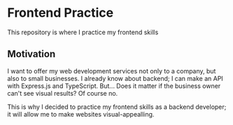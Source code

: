 # Frontend Practice
This repository is where I practice my frontend skills

## Motivation
I want to offer my web development services not only to a company, but also to small businesses. I already know about backend; I can make an API with Express.js and TypeScript.
But... Does it matter if the business owner can't see visual results? Of course no.

This is why I decided to practice my frontend skills as a backend developer; it will allow me to make websites visual-appealling.

